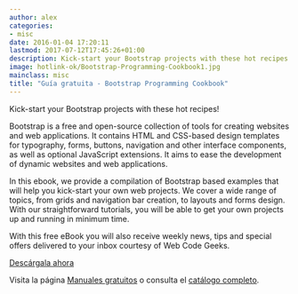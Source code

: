 ```yaml
---
author: alex
categories:
- misc
date: 2016-01-04 17:20:11
lastmod: 2017-07-12T17:45:26+01:00
description: Kick-start your Bootstrap projects with these hot recipes!
image: hotlink-ok/Bootstrap-Programming-Cookbook1.jpg
mainclass: misc
title: "Guía gratuita - Bootstrap Programming Cookbook"
---
```


<figure>
    <a href="http://elbauldelprogramador.tradepub.com/c/pubRD.mpl?sr=oc&_t=oc:&qf=w_webd05"><amp-img sizes="(min-width: 175px) 175px, 100vw" on="tap:lightbox1" role="button" tabindex="0" layout="responsive" src="/img/Bootstrap-Programming-Cookbook.jpg" title="Guía gratuita - Bootstrap Programming Cookbook" alt="Guía gratuita - Bootstrap Programming Cookbook" width="175px" height="259px" /></a>
</figure>

Kick-start your Bootstrap projects with these hot recipes!

<!--more--><!--ad-->

Bootstrap is a free and open-source collection of tools for creating websites and web applications. It contains HTML and CSS-based design templates for typography, forms, buttons, navigation and other interface components, as well as optional JavaScript extensions. It aims to ease the development of dynamic websites and web applications.

In this ebook, we provide a compilation of Bootstrap based examples that will help you kick-start your own web projects. We cover a wide range of topics, from grids and navigation bar creation, to layouts and forms design. With our straightforward tutorials, you will be able to get your own projects up and running in minimum time.

With this free eBook you will also receive weekly news, tips and special offers delivered to your inbox courtesy of Web Code Geeks.

<div class="button-post">
<a href="http://elbauldelprogramador.tradepub.com/c/pubRD.mpl?sr=oc&_t=oc:&qf=w_webd05" target="_blank">Descárgala ahora</a>
</div>

Visita la página [Manuales gratuitos][1] o consulta el [catálogo completo][2].


[1]: https://elbauldelprogramador.com/manuales-gratuitos/
[2]: http://elbauldelprogramador.tradepub.com/category/information-technology/1207/ "Catálogo completo de Guías gratuítas "
